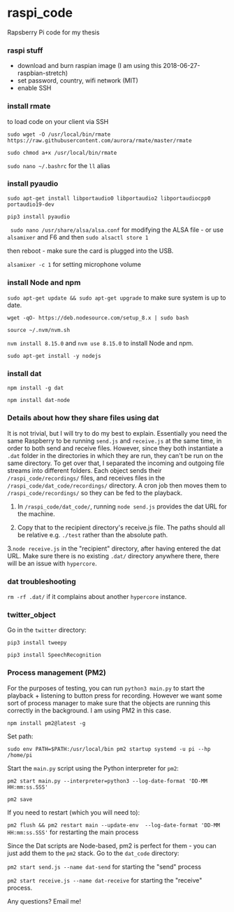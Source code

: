 # raspi_code
Rapsberry Pi code for my thesis

### raspi stuff
- download and burn raspian image (I am using this 2018-06-27-raspbian-stretch)
- set password, country, wifi network (MIT)
- enable SSH

### install rmate
to load code on your client via SSH 

`sudo wget -O /usr/local/bin/rmate https://raw.githubusercontent.com/aurora/rmate/master/rmate`

`sudo chmod a+x /usr/local/bin/rmate`

`sudo nano ~/.bashrc` for the `ll` alias

### install pyaudio
`sudo apt-get install libportaudio0 libportaudio2 libportaudiocpp0 portaudio19-dev`

`pip3 install pyaudio`

` sudo nano /usr/share/alsa/alsa.conf` for modifying the ALSA file - or use `alsamixer` and F6 and then `sudo alsactl store 1`

then reboot - make sure the card is plugged into the USB.

`alsamixer -c 1` for setting microphone volume

### install Node and npm

`sudo apt-get update && sudo apt-get upgrade` to make sure system is up to date.

`wget -qO- https://deb.nodesource.com/setup_8.x | sudo bash` 

`source ~/.nvm/nvm.sh`

`nvm install 8.15.0` and `nvm use 8.15.0` to install Node and npm.

`sudo apt-get install -y nodejs` 


### install dat

`npm install -g dat` 

`npm install dat-node`

### Details about how they share files using dat
It is not trivial, but I will try to do my best to explain. Essentially you need the same Raspberry to be running `send.js` and `receive.js` at the same time, in order to both send and receive files. However, since they both instantiate a `.dat` folder in the directories in which they are run, they can't be run on the same directory. To get over that, I separated the incoming and outgoing file streams into different folders. Each object sends their `/raspi_code/recordings/` files, and receives files in the `/raspi_code/dat_code/recordings/` directory. A cron job then moves them to `/raspi_code/recordings/` so they can be fed to the playback.

1. In `/raspi_code/dat_code/`, running `node send.js` provides the dat URL for the machine.

2. Copy that to the recipient directory's receive.js file. The paths should all be relative e.g. `./test` rather than the absolute path.

3.`node receive.js`
in the "recipient" directory, after having entered the dat URL. Make sure there is no existing `.dat/` directory anywhere there, there will be an issue with `hypercore`.

### dat troubleshooting
`rm -rf .dat/` if it complains about another `hypercore` instance.

### twitter_object
Go in the `twitter` directory: 

`pip3 install tweepy`

`pip3 install SpeechRecognition`

### Process management (PM2)
For the purposes of testing, you can run `python3 main.py` to start the playback + listening to button press for recording. However we want some sort of process manager to make sure that the objects are running this correctly in the background. I am using PM2 in this case.

`npm install pm2@latest -g`

Set path: 

`sudo env PATH=$PATH:/usr/local/bin pm2 startup systemd -u pi --hp /home/pi`

Start the `main.py` script using the Python interpreter for `pm2`:

`pm2 start main.py --interpreter=python3 --log-date-format 'DD-MM HH:mm:ss.SSS' `

`pm2 save`

If you need to restart (which you will need to): 

`pm2 flush && pm2 restart main --update-env  --log-date-format 'DD-MM HH:mm:ss.SSS'` for restarting the main process 

Since the Dat scripts are Node-based, pm2 is perfect for them - you can just add them to the `pm2` stack. Go to the `dat_code` directory: 

`pm2 start send.js --name dat-send` for starting the "send" process

`pm2 start receive.js --name dat-receive` for starting the "receive" process.

Any questions? Email me!
